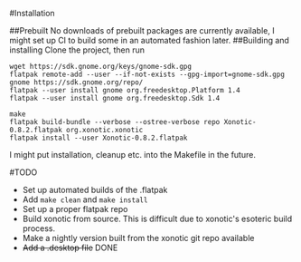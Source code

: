 #Installation

##Prebuilt
No downloads of prebuilt packages are currently available, I might set up CI to build some in an automated fashion later.
##Building and installing
Clone the project, then run
```
wget https://sdk.gnome.org/keys/gnome-sdk.gpg
flatpak remote-add --user --if-not-exists --gpg-import=gnome-sdk.gpg gnome https://sdk.gnome.org/repo/
flatpak --user install gnome org.freedesktop.Platform 1.4
flatpak --user install gnome org.freedesktop.Sdk 1.4

make
flatpak build-bundle --verbose --ostree-verbose repo Xonotic-0.8.2.flatpak org.xonotic.xonotic
flatpak install --user Xonotic-0.8.2.flatpak
```
I might put installation, cleanup etc. into the Makefile in the future.



#TODO
* Set up automated builds of the .flatpak
* Add `make clean` and `make install`
* Set up a proper flatpak repo
* Build xonotic from source. This is difficult due to xonotic's esoteric build process.
* Make a nightly version built from the xonotic git repo available
* ~~Add a .desktop file~~ DONE
